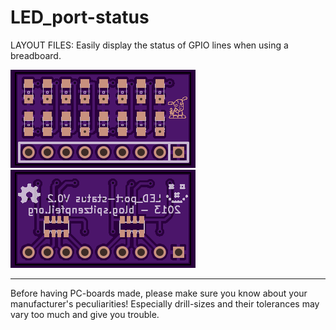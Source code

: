 
LED_port-status
===============

LAYOUT FILES: Easily display the status of GPIO lines when using a breadboard.

[![LED_port-status](/gerber_files/PNGs/LED_port-status__front_purple.png)](/gerber_files/PNGs/LED_port-status__front_purple.png)
[![LED_port-status](/gerber_files/PNGs/LED_port-status__back_purple.png)](/gerber_files/PNGs/LED_port-status__back_purple.png)


---

Before having PC-boards made, please make sure you know about your manufacturer's peculiarities!
Especially drill-sizes and their tolerances may vary too much and give you trouble.

